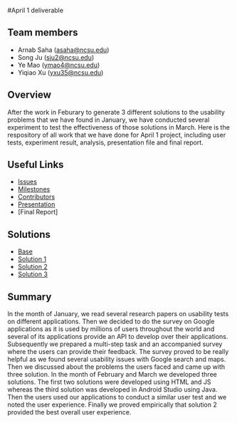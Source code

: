 #April 1 deliverable

## Team members

* Arnab Saha (asaha@ncsu.edu)
* Song Ju (sju2@ncsu.edu)
* Ye Mao (ymao4@ncsu.edu)
* Yiqiao Xu (yxu35@ncsu.edu)

## Overview
After the work in Feburary to generate 3 different solutions to the usability problems that we have found in January, we have conducted several experiment to test the effectiveness of those solutions in March. Here is the respository of all work that we have done for April 1 project, including user tests, experiment result, analysis, presentation file and final report.

## Useful Links

* [Issues](https://github.com/arnabsaha1011/mypackse/issues)
* [Milestones](https://github.com/arnabsaha1011/mypackse/milestones)
* [Contributors](https://github.com/arnabsaha1011/mypackse/graphs/contributors)
* [Presentation](https://github.com/arnabsaha1011/mypackse/tree/master/Apr%201/April%2021st%20Presentation)
* [Final Report]

## Solutions
* [Base](https://github.com/arnabsaha1011/mypackse/tree/master/Mar%201/Base)
* [Solution 1](https://github.com/arnabsaha1011/mypackse/tree/master/Mar%201/Solution1)
* [Solution 2](https://github.com/arnabsaha1011/mypackse/tree/master/Mar%201/Solution2)
* [Solution 3](https://github.com/arnabsaha1011/mypackse/tree/master/Mar%201/Solution3)

## Summary

In the month of January,  we read several research papers on usability tests on different  applications. Then we decided to do the survey on Google applications as it is used by millions of users throughout the world and several of its applications provide an API to develop over their applications. Subsequently we prepared a multi-step task and an accompanied survey where the users can provide their feedback. The survey proved to be really helpful as we found several usability issues with Google search and maps. Then we discussed about the problems the users faced and came up with three solution. In the month of February and March we developed three solutions. The first two solutions were developed using HTML and JS whereas the third solution was developed in Android Studio using Java. Then the users used our applications to conduct a similar user test and we noted the user experience. Finally we proved empirically that solution 2 provided the best overall user experience.
